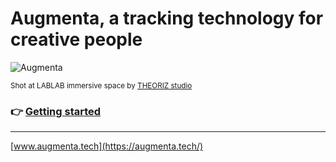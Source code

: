 Augmenta, a tracking technology for creative people
===================================================

![Augmenta](https://github.com/Theoriz/Augmenta/blob/gh-pages/res/gif/augmenta_480p.gif)

<sup>Shot at LABLAB immersive space by [THEORIZ studio](http://www.theoriz.com/)</sup>

### :point_right: [Getting started](https://docs.augmenta.tech)

------------------------------------------

[www.augmenta.tech](https://augmenta.tech/)

